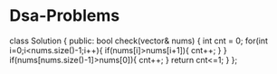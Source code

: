 # Dsa-Problems
class Solution {
public:
    bool check(vector<int>& nums) {
        int cnt = 0;
        for(int i=0;i<nums.size()-1;i++){
            if(nums[i]>nums[i+1]){
                cnt++;
            }
        }
        if(nums[nums.size()-1]>nums[0]){
            cnt++;
        }
            return cnt<=1;
    }
};
